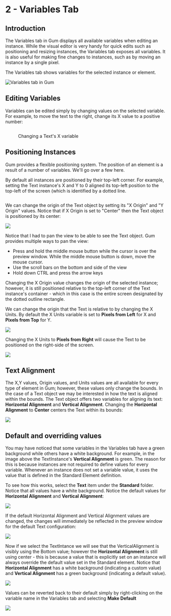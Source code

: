 # 2 - Variables Tab

## Introduction

The Variables tab in Gum displays all available variables when editing an instance. While the visual editor is very handy for quick edits such as positioning and resizing instances, the Variables tab exposes all variables. It is also useful for making fine changes to instances, such as by moving an instance by a single pixel.

The Variables tab shows variables for the selected instance or element.

![Variables tab in Gum](<../.gitbook/assets/03\_09 14 53.png>)

## Editing Variables

Variables can be edited simply by changing values on the selected variable. For example, to move the text to the right, change its X value to a positive number:

<figure><img src="../.gitbook/assets/03_09 16 00.gif" alt=""><figcaption><p>Changing a Text's X variable</p></figcaption></figure>

## Positioning Instances

Gum provides a flexible positioning system. The position of an element is a result of a number of variables. We'll go over a few here.

By default all instances are positioned by their top-left corner. For example, setting the Text instance's X and Y to 0 aligned its top-left position to the top-left of the screen (which is identified by a dotted line.

<figure><img src="../.gitbook/assets/02_21 01 30.gif" alt=""><figcaption></figcaption></figure>

We can change the origin of the Text object by setting its "X Origin" and "Y Origin" values. Notice that if X Origin is set to "Center" then the Text object is positioned by its center:

![](<../.gitbook/assets/image (4) (1) (1) (1) (1) (1) (1) (1).png>)

Notice that I had to pan the view to be able to see the Text object. Gum provides multiple ways to pan the view:

* Press and hold the middle mouse button while the cursor is over the preview window. While the middle mouse button is down, move the mouse cursor.
* Use the scroll bars on the bottom and side of the view
* Hold down CTRL and press the arrow keys

Changing the X Origin value changes the origin of the selected instance; however, it is still positioned relative to the top-left corner of the Text instance's container - which in this case is the entire screen designated by the dotted outline rectangle.

We can change the origin that the Text is relative to by changing the X Units. By default the X Units variable is set to **Pixels from Left** for X and **Pixels from Top** for Y.&#x20;

![](<../.gitbook/assets/image (13) (1).png>)

Changing the X Units to **Pixels from Right** will cause the Text to be positioned on the right-side of the screen.

![](<../.gitbook/assets/06\_21 10 59.gif>)

## Text Alignment

The X,Y values, Origin values, and Units values are all available for every type of element in Gum; however, these values only change the bounds. In the case of a Text object we may be interested in how the text is aligned within the bounds. The Text object offers two variables for aligning its text: **Horizontal Alignment** and **Vertical Alignment**. Changing the **Horizontal Alignment** to **Center** centers the Text within its bounds:

![](<../.gitbook/assets/image (11) (1).png>)

## Default and overriding values

You may have noticed that some variables in the Variables tab have a green background while others have a white background. For example, in the image above the TextInstance's **Vertical Alignment** is green. The reason for this is because instances are not required to define values for every variable. Whenever an instance does not set a variable value, it uses the value that is defined in the Standard Element definition.

To see how this works, select the **Text** item under the **Standard** folder. Notice that all values have a white background. Notice the default values for **Horizontal Alignment** and **Vertical Alignment**:

![](<../.gitbook/assets/image (8) (1) (1) (1).png>)

If the default Horizontal Alignment and Vertical Alignment values are changed, the changes will immediately be reflected in the preview window for the default Text configuration:

![](<../.gitbook/assets/image (1) (1) (1) (1) (1) (1) (1) (1) (1) (1) (1) (1) (1) (1) (1) (1) (1) (1) (1) (1) (1) (1) (1) (1) (1) (1) (1) (1) (1) (1) (1) (1) (1) (1).png>)

Now if we select the TextIntance we will see that the VerticalAlignment is visibly using the Bottom value; however the **Horizontal Alignment** is still using center - this is because a value that is explicitly set on an instance will always override the default value set in the Standard element. Notice that **Horizontal Alignment** has a white background (indicating a custom value) and **Vertical Alignment** has a green background (indicating a default value).

![](<../.gitbook/assets/image (9) (1).png>)

Values can be reverted back to their default simply by right-clicking on the variable name in the Variables tab and selecting **Make Default**

![](<../.gitbook/assets/image (5) (1) (1) (1) (1).png>)
